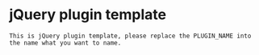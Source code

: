 # jQuery plugin template

    This is jQuery plugin template, please replace the PLUGIN_NAME into the name what you want to name.

